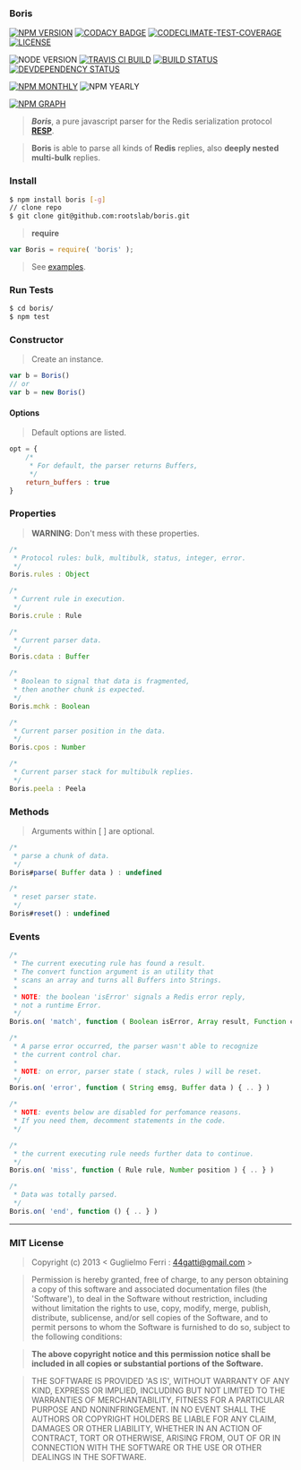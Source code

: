 ### Boris

[![NPM VERSION](http://img.shields.io/npm/v/boris.svg?style=flat)](https://www.npmjs.org/package/boris)
[![CODACY BADGE](https://img.shields.io/codacy/b18ed7d95b0a4707a0ff7b88b30d3def.svg?style=flat)](https://www.codacy.com/public/44gatti/boris)
[![CODECLIMATE-TEST-COVERAGE](https://img.shields.io/codeclimate/coverage/github/rootslab/boris.svg?style=flat)](https://codeclimate.com/github/rootslab/boris)
[![LICENSE](http://img.shields.io/badge/license-MIT-blue.svg?style=flat)](https://github.com/rootslab/boris#mit-license)

![NODE VERSION](https://img.shields.io/node/v/boris.svg)
[![TRAVIS CI BUILD](http://img.shields.io/travis/rootslab/boris.svg?style=flat)](http://travis-ci.org/rootslab/boris)
[![BUILD STATUS](http://img.shields.io/david/rootslab/boris.svg?style=flat)](https://david-dm.org/rootslab/boris)
[![DEVDEPENDENCY STATUS](http://img.shields.io/david/dev/rootslab/boris.svg?style=flat)](https://david-dm.org/rootslab/boris#info=devDependencies)

[![NPM MONTHLY](http://img.shields.io/npm/dm/boris.svg?style=flat)](http://npm-stat.com/charts.html?package=boris)
![NPM YEARLY](https://img.shields.io/npm/dy/boris.svg)

[![NPM GRAPH](https://nodei.co/npm/boris.png?downloads=true&downloadRank=true&stars=true)](https://nodei.co/npm/boris/)

> _**Boris**_, a pure javascript parser for the Redis serialization protocol __[RESP](http://redis.io/topics/protocol)__.

> __Boris__ is able to parse all kinds of __Redis__ replies, also __deeply nested multi-bulk__ replies.

### Install

```bash
$ npm install boris [-g]
// clone repo
$ git clone git@github.com:rootslab/boris.git
```
> __require__ 

```javascript
var Boris = require( 'boris' );
```
> See [examples](example/).

### Run Tests

```bash
$ cd boris/
$ npm test
```
### Constructor

> Create an instance.

```javascript
var b = Boris()
// or
var b = new Boris()
```
#### Options

> Default options are listed.

```javascript
opt = {
    /*
     * For default, the parser returns Buffers,
     */
    return_buffers : true
}
```

### Properties

> __WARNING__: Don't mess with these properties.

```javascript
/*
 * Protocol rules: bulk, multibulk, status, integer, error.
 */
Boris.rules : Object

/*
 * Current rule in execution.
 */
Boris.crule : Rule

/*
 * Current parser data.
 */
Boris.cdata : Buffer

/*
 * Boolean to signal that data is fragmented,
 * then another chunk is expected.
 */
Boris.mchk : Boolean

/*
 * Current parser position in the data.
 */
Boris.cpos : Number

/*
 * Current parser stack for multibulk replies.
 */
Boris.peela : Peela
```

### Methods

> Arguments within [ ] are optional.

```javascript
/*
 * parse a chunk of data.
 */
Boris#parse( Buffer data ) : undefined

/*
 * reset parser state.
 */
Boris#reset() : undefined

```

### Events

```javascript
/*
 * The current executing rule has found a result.
 * The convert function argument is an utility that
 * scans an array and turns all Buffers into Strings.
 *
 * NOTE: the boolean 'isError' signals a Redis error reply,
 * not a runtime Error.
 */
Boris.on( 'match', function ( Boolean isError, Array result, Function convert ) { .. } )

/*
 * A parse error occurred, the parser wasn't able to recognize
 * the current control char.
 *
 * NOTE: on error, parser state ( stack, rules ) will be reset.
 */
Boris.on( 'error', function ( String emsg, Buffer data ) { .. } )

/*
 * NOTE: events below are disabled for perfomance reasons.
 * If you need them, decomment statements in the code.
 */

/*
 * the current executing rule needs further data to continue.
 */
Boris.on( 'miss', function ( Rule rule, Number position ) { .. } )

/*
 * Data was totally parsed.
 */
Boris.on( 'end', function () { .. } )

``` 

------------------------------------------------------------------------

### MIT License

> Copyright (c) 2013 &lt; Guglielmo Ferri : 44gatti@gmail.com &gt;

> Permission is hereby granted, free of charge, to any person obtaining
> a copy of this software and associated documentation files (the
> 'Software'), to deal in the Software without restriction, including
> without limitation the rights to use, copy, modify, merge, publish,
> distribute, sublicense, and/or sell copies of the Software, and to
> permit persons to whom the Software is furnished to do so, subject to
> the following conditions:

> __The above copyright notice and this permission notice shall be
> included in all copies or substantial portions of the Software.__

> THE SOFTWARE IS PROVIDED 'AS IS', WITHOUT WARRANTY OF ANY KIND,
> EXPRESS OR IMPLIED, INCLUDING BUT NOT LIMITED TO THE WARRANTIES OF
> MERCHANTABILITY, FITNESS FOR A PARTICULAR PURPOSE AND NONINFRINGEMENT.
> IN NO EVENT SHALL THE AUTHORS OR COPYRIGHT HOLDERS BE LIABLE FOR ANY
> CLAIM, DAMAGES OR OTHER LIABILITY, WHETHER IN AN ACTION OF CONTRACT,
> TORT OR OTHERWISE, ARISING FROM, OUT OF OR IN CONNECTION WITH THE
> SOFTWARE OR THE USE OR OTHER DEALINGS IN THE SOFTWARE.
